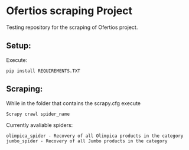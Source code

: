# Ofertios scraping Project
Testing repository for the scraping of Ofertios project.


## Setup:

Execute:

    pip install REQUIREMENTS.TXT



## Scraping:

While in the folder that contains the scrapy.cfg execute 

    Scrapy crawl spider_name


Currently avaliable spiders:

    olimpica_spider - Recovery of all Olimpica products in the category
    jumbo_spider - Recovery of all Jumbo products in the category
